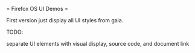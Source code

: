 = Firefox OS UI Demos =

First version just display all UI styles from gaia.


TODO:

separate UI elements with visual display, source code, and document link